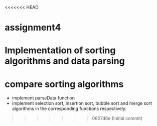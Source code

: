 <<<<<<< HEAD
# assignment4
Implementation of sorting algorithms and data parsing
=======
# compare sorting algorithms

- implement parseData function
- implement selection sort, insertion sort, bubble sort and merge sort algorithms in the corresponding functions respectively.
>>>>>>> 0607d6e (Initial commit)
